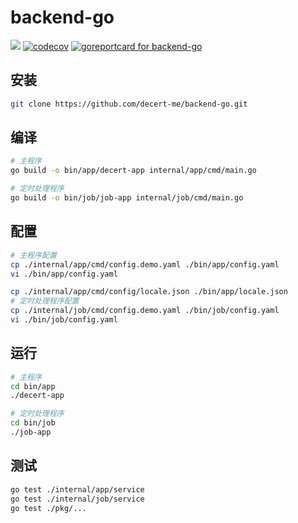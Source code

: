 # backend-go
![](https://img.shields.io/badge/license-MIT-green)
[![codecov](https://codecov.io/gh/decert-me/backend-go/branch/feature/testing/graph/badge.svg?token=D68XAECVLI)](https://codecov.io/gh/decert-me/backend-go)
[![goreportcard for backend-go](https://goreportcard.com/badge/github.com/decert-me/backend-go)](https://goreportcard.com/report/github.com/decert-me/backend-go)
## 安装
```bash
git clone https://github.com/decert-me/backend-go.git
```
## 编译
```bash
# 主程序
go build -o bin/app/decert-app internal/app/cmd/main.go

# 定时处理程序
go build -o bin/job/job-app internal/job/cmd/main.go
```
## 配置
```bash
# 主程序配置
cp ./internal/app/cmd/config.demo.yaml ./bin/app/config.yaml
vi ./bin/app/config.yaml

cp ./internal/app/cmd/config/locale.json ./bin/app/locale.json
# 定时处理程序配置
cp ./internal/job/cmd/config.demo.yaml ./bin/job/config.yaml
vi ./bin/job/config.yaml
```
## 运行
```bash
# 主程序
cd bin/app
./decert-app

# 定时处理程序
cd bin/job
./job-app
```

## 测试
```bash
go test ./internal/app/service
go test ./internal/job/service
go test ./pkg/...
```

